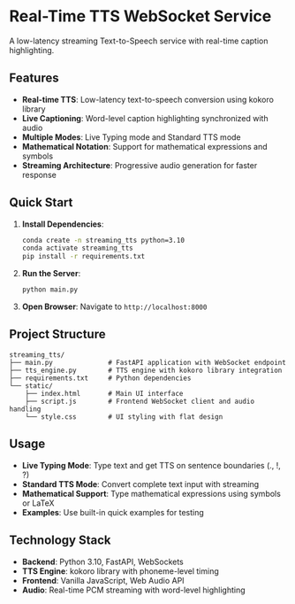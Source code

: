 # Real-Time TTS WebSocket Service

A low-latency streaming Text-to-Speech service with real-time caption highlighting.

## Features

- **Real-time TTS**: Low-latency text-to-speech conversion using kokoro library
- **Live Captioning**: Word-level caption highlighting synchronized with audio
- **Multiple Modes**: Live Typing mode and Standard TTS mode
- **Mathematical Notation**: Support for mathematical expressions and symbols
- **Streaming Architecture**: Progressive audio generation for faster response

## Quick Start

1. **Install Dependencies**:
   ```bash
   conda create -n streaming_tts python=3.10
   conda activate streaming_tts
   pip install -r requirements.txt
   ```

2. **Run the Server**:
   ```bash
   python main.py
   ```

3. **Open Browser**:
   Navigate to `http://localhost:8000`

## Project Structure

```
streaming_tts/
├── main.py              # FastAPI application with WebSocket endpoint
├── tts_engine.py        # TTS engine with kokoro library integration
├── requirements.txt     # Python dependencies
└── static/
    ├── index.html       # Main UI interface
    ├── script.js        # Frontend WebSocket client and audio handling
    └── style.css        # UI styling with flat design
```

## Usage

- **Live Typing Mode**: Type text and get TTS on sentence boundaries (., !, ?)
- **Standard TTS Mode**: Convert complete text input with streaming
- **Mathematical Support**: Type mathematical expressions using symbols or LaTeX
- **Examples**: Use built-in quick examples for testing

## Technology Stack

- **Backend**: Python 3.10, FastAPI, WebSockets
- **TTS Engine**: kokoro library with phoneme-level timing
- **Frontend**: Vanilla JavaScript, Web Audio API
- **Audio**: Real-time PCM streaming with word-level highlighting